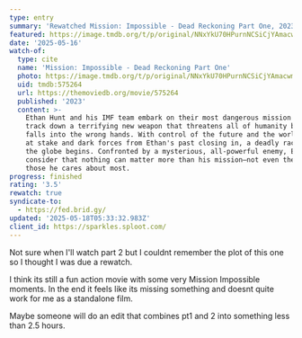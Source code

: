```yaml
---
type: entry
summary: 'Rewatched Mission: Impossible - Dead Reckoning Part One, 2023 - ★★★½'
featured: https://image.tmdb.org/t/p/original/NNxYkU70HPurnNCSiCjYAmacwm.jpg
date: '2025-05-16'
watch-of:
  type: cite
  name: 'Mission: Impossible - Dead Reckoning Part One'
  photo: https://image.tmdb.org/t/p/original/NNxYkU70HPurnNCSiCjYAmacwm.jpg
  uid: tmdb:575264
  url: https://themoviedb.org/movie/575264
  published: '2023'
  content: >-
    Ethan Hunt and his IMF team embark on their most dangerous mission yet: To
    track down a terrifying new weapon that threatens all of humanity before it
    falls into the wrong hands. With control of the future and the world's fate
    at stake and dark forces from Ethan's past closing in, a deadly race around
    the globe begins. Confronted by a mysterious, all-powerful enemy, Ethan must
    consider that nothing can matter more than his mission—not even the lives of
    those he cares about most.
progress: finished
rating: '3.5'
rewatch: true
syndicate-to:
  - https://fed.brid.gy/
updated: '2025-05-18T05:33:32.983Z'
client_id: https://sparkles.sploot.com/
---
```

Not sure when I'll watch part 2 but I couldnt remember the plot of this one so I thought I was due a rewatch.

I think its still a fun action movie with some very Mission Impossible moments. In the end it feels like its missing something and doesnt quite work for me as a standalone film.

Maybe someone will do an edit that combines pt1 and 2 into something less than 2.5 hours.
